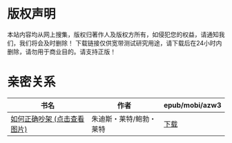 # 版权声明

本站内容均从网上搜集，版权归著作人及版权方所有，如侵犯您的权益，请通知我们，我们将会及时删除！ 下载链接仅供宽带测试研究用途，请下载后在24小时内删除，请勿用于商业目的。请支持正版！

# 亲密关系

| 书名 | 作者 | epub/mobi/azw3 |
| --- | --- | --- |
| [如何正确吵架 (点击查看图片)](https://www.dushupai.com/attachment/2024/06/09/8845bf751a7a89c6.jpg) | 朱迪斯・莱特/鲍勃・莱特 | [下载](https://url89.ctfile.com/f/31084289-1356985060-0a753d?p=8866) |
